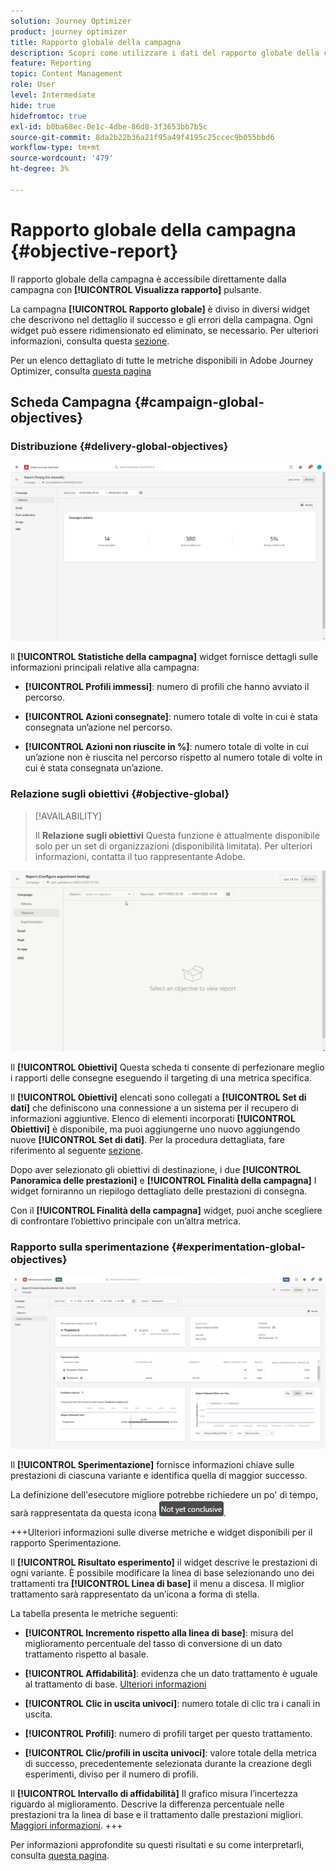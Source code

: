 ```yaml
---
solution: Journey Optimizer
product: journey optimizer
title: Rapporto globale della campagna
description: Scopri come utilizzare i dati del rapporto globale della campagna
feature: Reporting
topic: Content Management
role: User
level: Intermediate
hide: true
hidefromtoc: true
exl-id: b0ba68ec-0e1c-4dbe-86d8-3f3653bb7b5c
source-git-commit: 8da2b22b36a21f95a49f4195c25ccec9b055bbd6
workflow-type: tm+mt
source-wordcount: '479'
ht-degree: 3%

---
```


# Rapporto globale della campagna {#objective-report}

Il rapporto globale della campagna è accessibile direttamente dalla campagna con **[!UICONTROL Visualizza rapporto]** pulsante.

La campagna **[!UICONTROL Rapporto globale]** è diviso in diversi widget che descrivono nel dettaglio il successo e gli errori della campagna. Ogni widget può essere ridimensionato ed eliminato, se necessario. Per ulteriori informazioni, consulta questa [sezione](../reports/global-report.md#modify-dashboard).

Per un elenco dettagliato di tutte le metriche disponibili in Adobe Journey Optimizer, consulta [questa pagina](global-report.md#list-of-components-global.md)

## Scheda Campagna {#campaign-global-objectives}

### Distribuzione {#delivery-global-objectives}

![](assets/campaign_report_global_1.png)

Il **[!UICONTROL Statistiche della campagna]** widget fornisce dettagli sulle informazioni principali relative alla campagna:

* **[!UICONTROL Profili immessi]**: numero di profili che hanno avviato il percorso.

* **[!UICONTROL Azioni consegnate]**: numero totale di volte in cui è stata consegnata un’azione nel percorso.

* **[!UICONTROL Azioni non riuscite in %]**: numero totale di volte in cui un’azione non è riuscita nel percorso rispetto al numero totale di volte in cui è stata consegnata un’azione.

### Relazione sugli obiettivi {#objective-global}

>[!AVAILABILITY]
>
>Il **Relazione sugli obiettivi** Questa funzione è attualmente disponibile solo per un set di organizzazioni (disponibilità limitata). Per ulteriori informazioni, contatta il tuo rappresentante Adobe.

![](assets/performance_report.gif)

Il **[!UICONTROL Obiettivi]** Questa scheda ti consente di perfezionare meglio i rapporti delle consegne eseguendo il targeting di una metrica specifica.

Il **[!UICONTROL Obiettivi]** elencati sono collegati a **[!UICONTROL Set di dati]** che definiscono una connessione a un sistema per il recupero di informazioni aggiuntive. Elenco di elementi incorporati **[!UICONTROL Obiettivi]** è disponibile, ma puoi aggiungerne uno nuovo aggiungendo nuove **[!UICONTROL Set di dati]**. Per la procedura dettagliata, fare riferimento al seguente [sezione](../campaigns/reporting-configuration.md).

Dopo aver selezionato gli obiettivi di destinazione, i due **[!UICONTROL Panoramica delle prestazioni]** e **[!UICONTROL Finalità della campagna]** I widget forniranno un riepilogo dettagliato delle prestazioni di consegna.

Con il **[!UICONTROL Finalità della campagna]** widget, puoi anche scegliere di confrontare l’obiettivo principale con un’altra metrica.

### Rapporto sulla sperimentazione {#experimentation-global-objectives}

![](assets/experimentation_report_3.png)

Il **[!UICONTROL Sperimentazione]** fornisce informazioni chiave sulle prestazioni di ciascuna variante e identifica quella di maggior successo.

La definizione dell&#39;esecutore migliore potrebbe richiedere un po&#39; di tempo, sarà rappresentata da questa icona ![](assets/experimentation_report_1.png).

+++Ulteriori informazioni sulle diverse metriche e widget disponibili per il rapporto Sperimentazione.

Il **[!UICONTROL Risultato esperimento]** il widget descrive le prestazioni di ogni variante. È possibile modificare la linea di base selezionando uno dei trattamenti tra **[!UICONTROL Linea di base]** il menu a discesa. Il miglior trattamento sarà rappresentato da un’icona a forma di stella.

La tabella presenta le metriche seguenti:

* **[!UICONTROL Incremento rispetto alla linea di base]**: misura del miglioramento percentuale del tasso di conversione di un dato trattamento rispetto al basale.

* **[!UICONTROL Affidabilità]**: evidenza che un dato trattamento è uguale al trattamento di base. [Ulteriori informazioni](../campaigns/experiment-calculations.md#understand-confidence)

* **[!UICONTROL Clic in uscita univoci]**: numero totale di clic tra i canali in uscita.

* **[!UICONTROL Profili]**: numero di profili target per questo trattamento.

* **[!UICONTROL Clic/profili in uscita univoci]**: valore totale della metrica di successo, precedentemente selezionata durante la creazione degli esperimenti, diviso per il numero di profili.

Il **[!UICONTROL Intervallo di affidabilità]** Il grafico misura l’incertezza riguardo al miglioramento. Descrive la differenza percentuale nelle prestazioni tra la linea di base e il trattamento dalle prestazioni migliori. [Maggiori informazioni](../campaigns/experiment-calculations.md#confidence-intervals).
+++

Per informazioni approfondite su questi risultati e su come interpretarli, consulta [questa pagina](../campaigns/get-started-experiment.md#interpret-results).
